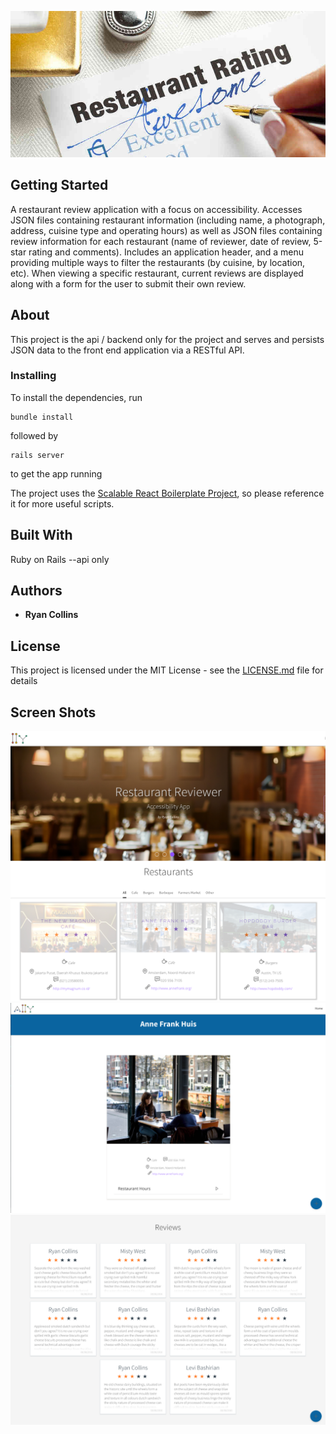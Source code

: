 ![Restaurant Reviewer](https://github.com/RyanCCollins/cdn/blob/master/restaurant-reviewer/main.jpg?raw=true)


## Getting Started

A restaurant review application with a focus on accessibility. Accesses JSON files containing restaurant information (including name, a photograph, address, cuisine type and operating hours) as well as JSON files containing review information for each restaurant (name of reviewer, date of review, 5-star rating and comments). Includes an application header, and a menu providing multiple ways to filter the restaurants (by cuisine, by location, etc). When viewing a specific restaurant, current reviews are displayed along with a form for the user to submit their own review.

## About
This project is the api / backend only for the project and serves and persists JSON data to the front end application via a RESTful API.

### Installing

To install the dependencies, run
```
bundle install
```
followed by

```
rails server
```

to get the app running

The project uses the [Scalable React Boilerplate Project](https://github.com/RyanCCollins/scalable-react-boilerplate), so please reference it for more useful scripts.

## Built With
Ruby on Rails --api only
## Authors
* **Ryan Collins**

## License
This project is licensed under the MIT License - see the [LICENSE.md](LICENSE.md) file for details

## Screen Shots
![Main Page](https://github.com/RyanCCollins/cdn/blob/master/portfolio-image-gallery-images/restaurant-reviewer-swnd/mainpage.png?raw=true)
![Single Restaurant](https://github.com/RyanCCollins/cdn/blob/master/portfolio-image-gallery-images/restaurant-reviewer-swnd/singlerestaurantmain.png?raw=true)
![Reviews](https://github.com/RyanCCollins/cdn/blob/master/portfolio-image-gallery-images/restaurant-reviewer-swnd/reviews.png?raw=true)
